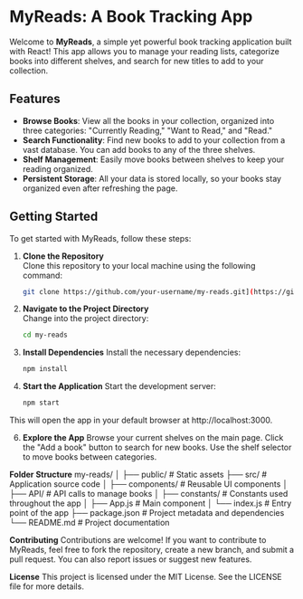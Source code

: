 # MyReads: A Book Tracking App

Welcome to **MyReads**, a simple yet powerful book tracking application built with React! This app allows you to manage your reading lists, categorize books into different shelves, and search for new titles to add to your collection.

## Features
- **Browse Books**: View all the books in your collection, organized into three categories: "Currently Reading," "Want to Read," and "Read."
- **Search Functionality**: Find new books to add to your collection from a vast database. You can add books to any of the three shelves.
- **Shelf Management**: Easily move books between shelves to keep your reading organized.
- **Persistent Storage**: All your data is stored locally, so your books stay organized even after refreshing the page.

## Getting Started

To get started with MyReads, follow these steps:

1. **Clone the Repository**  
   Clone this repository to your local machine using the following command:
   ```bash
   git clone https://github.com/your-username/my-reads.git](https://github.com/kjjjoP3/MyReads-A-Book-Tracking-App.git
2. **Navigate to the Project Directory**  
    Change into the project directory:    
   ```bash
   cd my-reads

4. **Install Dependencies**
    Install the necessary dependencies:
   ```bash 
   npm install

5. **Start the Application**
    Start the development server:
   ```bash 
   npm start   
This will open the app in your default browser at http://localhost:3000.

6. **Explore the App**
    Browse your current shelves on the main page.
    Click the "Add a book" button to search for new books.
    Use the shelf selector to move books between categories.

**Folder Structure**
  my-reads/
  │
  ├── public/               # Static assets
  ├── src/                  # Application source code
  │   ├── components/       # Reusable UI components
  │   ├── API/              # API calls to manage books
  │   ├── constants/        # Constants used throughout the app
  │   ├── App.js            # Main component
  │   └── index.js          # Entry point of the app
  ├── package.json          # Project metadata and dependencies
  └── README.md             # Project documentation
  
**Contributing**
  Contributions are welcome! If you want to contribute to MyReads, feel free to fork the repository, create a new branch, and submit a pull request. You can also report issues or suggest new features.

**License**
  This project is licensed under the MIT License. See the LICENSE file for more details.
